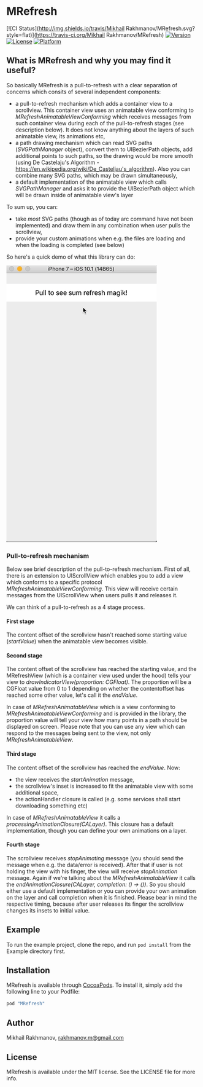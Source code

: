 # MRefresh

[![CI Status](http://img.shields.io/travis/Mikhail Rakhmanov/MRefresh.svg?style=flat)](https://travis-ci.org/Mikhail Rakhmanov/MRefresh)
[![Version](https://img.shields.io/cocoapods/v/MRefresh.svg?style=flat)](http://cocoapods.org/pods/MRefresh)
[![License](https://img.shields.io/cocoapods/l/MRefresh.svg?style=flat)](http://cocoapods.org/pods/MRefresh)
[![Platform](https://img.shields.io/cocoapods/p/MRefresh.svg?style=flat)](http://cocoapods.org/pods/MRefresh)

## What is MRefresh and why you may find it useful?

So basically MRefresh is a pull-to-refresh with a clear separation of concerns which consits of several independent components:
- a pull-to-refresh mechanism which adds a container view to a scrollview. This container view uses an animatable view conforming to *MRefreshAnimatableViewConforming* which receives messages from such container view during each of the pull-to-refresh stages (see description below). It does not know anything about the layers of such animatable view, its animations etc,
- a path drawing mechanism which can read SVG paths (*SVGPathManager* object), convert them to UIBezierPath objects, add additional points to such paths, so the drawing would be more smooth (using De Castelaju's Algorithm - https://en.wikipedia.org/wiki/De_Casteljau's_algorithm). Also you can combine many SVG paths, which may be drawn simultaneously,
- a default implementation of the animatable view which calls *SVGPathManager* and asks it to provide the UIBezierPath object which will be drawn inside of animatable view's layer

To sum up, you can:
- take *most* SVG paths (though as of today arc command have not been implemented) and draw them in any combination when user pulls the scrollview,
- provide your custom animations when e.g. the files are loading and when the loading is completed (see below)

So here's a quick demo of what this library can do:

![Alt Text](https://github.com/mcrakhman/FilesRepository/blob/master/pull-to-refresh.gif)

### Pull-to-refresh mechanism

Below see brief description of the pull-to-refresh mechanism. First of all, there is an extension to UIScrollView which enables you to add a view which conforms to a specific protocol *MRefreshAnimatableViewConforming*. This view will receive certain messages from the UIScrollView when users pulls it and releases it. 

We can think of a pull-to-refresh as a 4 stage process.

#### First stage

The content offset of the scrollview hasn't reached some starting value (*startValue*) when the animatable view becomes visible.

#### Second stage

The content offset of the scrollview has reached the starting value, and the MRefreshView (which is a container view used under the hood) tells your view to *drawIndicatorView(proportion: CGFloat)*. The proportion will be a CGFloat value from 0 to 1 depending on whether the contentoffset has reached some other value, let's call it the *endValue*.

In case of *MRefreshAnimatableView* which is a view conforming to  *MRefreshAnimatableViewConforming* and is provided in the library, the proportion value will tell your view how many points in a path should be displayed on screen. Please note that you can use any view which can respond to the messages being sent to the view, not only *MRefreshAnimatableView*.

#### Third stage

The content offset of the scrollview has reached the *endValue*. Now:
- the view receives the *startAnimation* message,
- the scrollview's inset is increased to fit the animatable view with some additional space,
- the actionHandler closure is called (e.g. some services shall start downloading something etc)

In case of *MRefreshAnimatableView* it calls a *processingAnimationClosure(CALayer)*. This closure has a default implementation, though you can define your own animations on a layer.  

#### Fourth stage

The scrollview receives *stopAnimating* message (you should send the message when e.g. the data/error is received). After that if user is not holding the view with his finger, the view will receive *stopAnimation* message. Again if we're talking about the *MRefreshAnimatableView* it calls the *endAnimationClosure(CALayer, completion: () -> ())*. So you should either use a default implementation or you can provide your own animation on the layer and call completion when it is finished. Please bear in mind the respective timing, because after user releases its finger the scrollview changes its insets to initial value.  

## Example

To run the example project, clone the repo, and run `pod install` from the Example directory first.

## Installation

MRefresh is available through [CocoaPods](http://cocoapods.org). To install
it, simply add the following line to your Podfile:

```ruby
pod "MRefresh"
```
## Author

Mikhail Rakhmanov, rakhmanov.m@gmail.com

## License

MRefresh is available under the MIT license. See the LICENSE file for more info.
